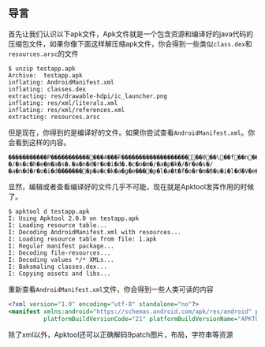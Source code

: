 ## 导言

首先让我们认识以下apk文件，Apk文件就是一个包含资源和编译好的java代码的压缩包文件，如果你像下面这样解压缩apk文件，你会得到一些类似`class.dex`和`resources.arsc`的文件

```
$ unzip testapp.apk
Archive:  testapp.apk
inflating: AndroidManifest.xml
inflating: classes.dex
extracting: res/drawable-hdpi/ic_launcher.png
inflating: res/xml/literals.xml
inflating: res/xml/references.xml
extracting: resources.arsc
```

但是现在，你得到的是编译好的文件。如果你尝试查看`AndroidManifest.xml`。你会看到这样的内容。

```
�����������P��������������4���F���������������������0��\��f��n���v�e�r�s�i�o�n�C�o�d�e����v�e�r�s�i�o�n�N�a�m�e����a�n�d�r�o�i�d���*�h�t�t�p�:�/�/�s�c�h�e�m�a�s�.�a�n�d�r�o�i�d�.�c�o�m�/�a�p�k�/�r�e�s�/�a�n�d�r�o�i�d��������p�a�c�k�a�g�e����p�l�a�t�f�o�r�m�B�u�i�l�d�V�e�r�s�i�o�n�C�o�d�e����p�l�a�t�f�o�r�m�B�u�i�l�d�V�e�r�s�i�o�n�N�a�m�e����m�a�n�i�f�e�s�t����b�r�u�t�.�a�p�k�t�o�o�l�.�t�e�s�t�a�p�p����1�.�0����2�1����A�P�K�T�O�O�L����������������������������������������������������������������������������
```

显然，编辑或者查看编译好的文件几乎不可能，现在就是Apktool发挥作用的时候了。

```
$ apktool d testapp.apk
I: Using Apktool 2.0.0 on testapp.apk
I: Loading resource table...
I: Decoding AndroidManifest.xml with resources...
I: Loading resource table from file: 1.apk
I: Regular manifest package...
I: Decoding file-resources...
I: Decoding values */* XMLs...
I: Baksmaling classes.dex...
I: Copying assets and libs...
```

重新查看`AndroidManifest.xml`文件，你会得到一些人类可读的内容

```xml
<?xml version="1.0" encoding="utf-8" standalone="no"?>
<manifest xmlns:android="https://schemas.android.com/apk/res/android" package="brut.apktool.testapp"
          platformBuildVersionCode="21" platformBuildVersionName="APKTOOL" />
```

除了xml以外，Apktool还可以正确解码9patch图片，布局，字符串等资源
